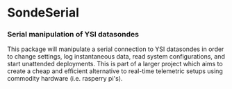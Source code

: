 # SondeSerial
### Serial manipulation of YSI datasondes
This package will manipulate a serial connection to YSI datasondes in order to change settings, log instantaneous data, read system configurations, and start unattended deployments. This is part of a larger project which aims to create a cheap and efficient alternative to real-time telemetric setups using commodity hardware (i.e. rasperry pi's). 
